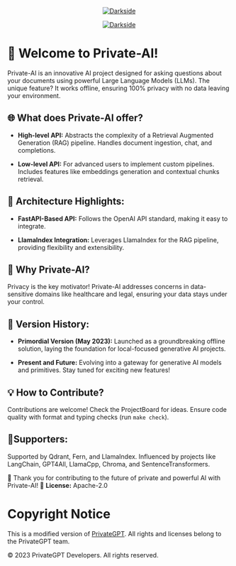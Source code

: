 
<script>
  function isDarkMode() {
    return window.matchMedia && window.matchMedia('(prefers-color-scheme: dark)').matches;
  }

  function setBgImage() {
    var imageElement = document.getElementById('bgImage');
    if (isDarkMode()) {
      imageElement.src = 'https://github.com/AryanVBW/Private-Ai/releases/download/I1/Bgdark.png';
    } else {
      imageElement.src = 'https://github.com/AryanVBW/Private-Ai/releases/download/I1/Bglight.png';
    }
  }
  window.onload = setBgImage;
</script>

<p align="center">
  <a href="https://github.com/AryanVBw">
    <img id="bgImage" src="https://github.com/AryanVB/Private-Ai/releases/download/I1/Bg.png" alt="Darkside">
  </a>
</p>
<p align="center">
   <a href="https://github.com/AryanVBw">
<img src="https://github.com/AryanVBW/Private-Ai/releases/download/I1/Bg.png" alt="Darkside"></a></p>

</p>

# 🚀 Welcome to Private-AI!

Private-AI is an innovative AI project designed for asking questions about your documents using powerful Large Language Models (LLMs). The unique feature? It works offline, ensuring 100% privacy with no data leaving your environment.

## 🌐 What does Private-AI offer?

- **High-level API:** Abstracts the complexity of a Retrieval Augmented Generation (RAG) pipeline. Handles document ingestion, chat, and completions.
  
- **Low-level API:** For advanced users to implement custom pipelines. Includes features like embeddings generation and contextual chunks retrieval.

## 🧩 Architecture Highlights:

- **FastAPI-Based API:** Follows the OpenAI API standard, making it easy to integrate.
  
- **LlamaIndex Integration:** Leverages LlamaIndex for the RAG pipeline, providing flexibility and extensibility.

## 🌟 Why Private-AI?

Privacy is the key motivator! Private-AI addresses concerns in data-sensitive domains like healthcare and legal, ensuring your data stays under your control.

## 📅 Version History:

- **Primordial Version (May 2023):** Launched as a groundbreaking offline solution, laying the foundation for local-focused generative AI projects.

- **Present and Future:** Evolving into a gateway for generative AI models and primitives. Stay tuned for exciting new features!

## 💡 How to Contribute?

Contributions are welcome! Check the ProjectBoard for ideas. Ensure code quality with format and typing checks (run `make check`).

## 🤗Supporters:

Supported by Qdrant, Fern, and LlamaIndex. Influenced by projects like LangChain, GPT4All, LlamaCpp, Chroma, and SentenceTransformers.

👏 Thank you for contributing to the future of private and powerful AI with Private-AI!
📝 **License:** Apache-2.0
# Copyright Notice
This is a modified version of [PrivateGPT](https://github.com/imartinez/privateGPT). All rights and licenses belong to the PrivateGPT team.

© 2023 PrivateGPT Developers. All rights reserved.

